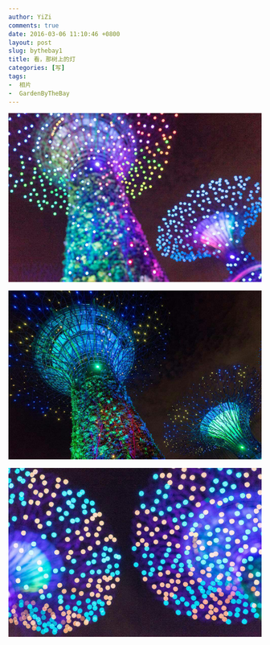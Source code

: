 ```yaml
---
author: YiZi
comments: true
date: 2016-03-06 11:10:46 +0800
layout: post
slug: bythebay1
title: 看，那树上的灯
categories: [写]
tags:
-  相片
-  GardenByTheBay
---
```

![](/public/images/gallery/bythebay/1.jpg)

![](/public/images/gallery/bythebay/2.jpg)

![](/public/images/gallery/bythebay/5.jpg)
